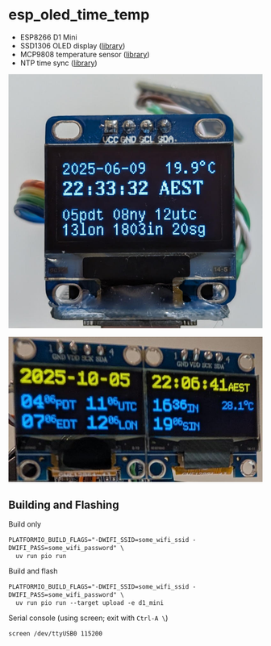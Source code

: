 # esp_oled_time_temp

- ESP8266 D1 Mini
- SSD1306 OLED display ([library](https://registry.platformio.org/libraries/adafruit/Adafruit%20SSD1306/))
- MCP9808 temperature sensor ([library](https://registry.platformio.org/libraries/adafruit/Adafruit%20MCP9808%20Library))
- NTP time sync ([library](https://registry.platformio.org/libraries/sstaub/NTP))

![](esp_oled_time_temp.jpg)

![](esp_oled_time_temp_2display.jpg)

## Building and Flashing

Build only

```
PLATFORMIO_BUILD_FLAGS="-DWIFI_SSID=some_wifi_ssid -DWIFI_PASS=some_wifi_password" \
  uv run pio run
```

Build and flash

```
PLATFORMIO_BUILD_FLAGS="-DWIFI_SSID=some_wifi_ssid -DWIFI_PASS=some_wifi_password" \
  uv run pio run --target upload -e d1_mini
```

Serial console (using screen; exit with `Ctrl-A \`)

```
screen /dev/ttyUSB0 115200
```

